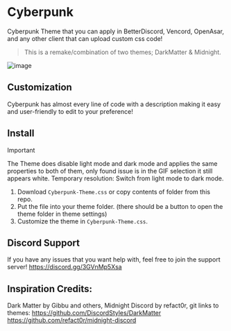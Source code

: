 # Cyberpunk
Cyberpunk Theme that you can apply in BetterDiscord, Vencord, OpenAsar, and any other client that can upload custom css code!
> This is a remake/combination of two themes; DarkMatter & Midnight.

![image](https://github.com/Seerqet/Cyberpunk/assets/144261569/56d3f3cd-8446-417b-beb6-2d1110b529b0)

## Customization
Cyberpunk has almost every line of code with a description making it easy and user-friendly to edit to your preference! 

## Install
> [!IMPORTANT]
> The Theme does disable light mode and dark mode and applies the same properties to both of them, only found issue is in the GIF selection it still appears white.
> Temporary resolution: Switch from light mode to dark mode.

1. Download `Cyberpunk-Theme.css` or copy contents of folder from this repo.
2. Put the file into your theme folder. (there should be a button to open the theme folder in theme settings)
3. Customize the theme in `Cyberpunk-Theme.css`.

## Discord Support
If you have any issues that you want help with, feel free to join the support server!
<https://discord.gg/3GVnMp5Xsa>

## Inspiration Credits: 
Dark Matter by Gibbu and others,
Midnight Discord by refact0r,
git links to themes:
https://github.com/DiscordStyles/DarkMatter
https://github.com/refact0r/midnight-discord
